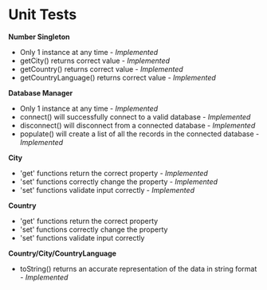Unit Tests
==========
**Number Singleton**
- Only 1 instance at any time - *Implemented*
- getCity() returns correct value - *Implemented*
- getCountry() returns correct value - *Implemented*
- getCountryLanguage() returns correct value - *Implemented*

**Database Manager**
- Only 1 instance at any time - *Implemented*
- connect() will successfully connect to a valid database - *Implemented*
- disconnect() will disconnect from a connected database - *Implemented*
- populate() will create a list of all the records
in the connected database - *Implemented*

**City**
- 'get' functions return  the correct property - *Implemented*
- 'set' functions correctly change the property - *Implemented*
- 'set' functions validate input correctly - *Implemented*

**Country**
- 'get' functions return  the correct property
- 'set' functions correctly change the property
- 'set' functions validate input correctly

**Country/City/CountryLanguage**
- toString() returns an accurate representation of the data
in string format - *Implemented*